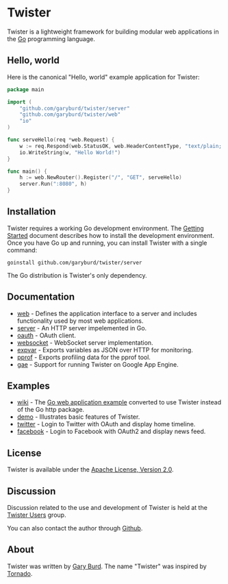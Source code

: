 Twister
=======

Twister is a lightweight framework for building modular web applications in
the [Go](http://golang.org/) programming language. 

Hello, world
------------

Here is the canonical "Hello, world" example application for Twister:

```go
package main

import (
    "github.com/garyburd/twister/server"
    "github.com/garyburd/twister/web"
    "io"
)

func serveHello(req *web.Request) {
    w := req.Respond(web.StatusOK, web.HeaderContentType, "text/plain; charset=\"utf-8\"")
    io.WriteString(w, "Hello World!")
}

func main() {
    h := web.NewRouter().Register("/", "GET", serveHello)
    server.Run(":8080", h)
}
```

Installation
------------

Twister requires a working Go development environment. The 
[Getting Started](http://golang.org/doc/install.html) document
describes how to install the development environment. Once you have Go up and
running, you can install Twister with a single command:

    goinstall github.com/garyburd/twister/server

The Go distribution is Twister's only dependency. 
  
Documentation
-------------
 
* [web](http://gopkgdoc.appspot.com/pkg/github.com/garyburd/twister/web) - Defines the application interface to a server and includes functionality used by most web applications.
* [server](http://gopkgdoc.appspot.com/pkg/github.com/garyburd/twister/server) - An HTTP server impelemented in Go. 
* [oauth](http://gopkgdoc.appspot.com/pkg/github.com/garyburd/twister/oauth) - OAuth client. 
* [websocket](http://gopkgdoc.appspot.com/pkg/github.com/garyburd/twister/websocket) - WebSocket server implementation. 
* [expvar](http://gopkgdoc.appspot.com/pkg/github.com/garyburd/twister/expvar) - Exports variables as JSON over HTTP for monitoring. 
* [pprof](http://gopkgdoc.appspot.com/pkg/github.com/garyburd/twister/pprof) - Exports profiling data for the pprof tool.
* [gae](http://gopkgdoc.appspot.com/pkg/github.com/garyburd/twister/gae) - Support for running Twister on Google App Engine.

Examples
--------
 
* [wiki](http://github.com/garyburd/twister/tree/master/examples/wiki) - The [Go web application example](http://golang.org/doc/codelab/wiki/) converted to use Twister instead of the Go http package. 
* [demo](http://github.com/garyburd/twister/tree/master/examples/demo) -  Illustrates basic features of Twister. 
* [twitter](http://github.com/garyburd/twister/tree/master/examples/twitter) - Login to Twitter with OAuth and display home timeline. 
* [facebook](http://github.com/garyburd/twister/tree/master/examples/facebook) - Login to Facebook with OAuth2 and display news feed. 

License
-------

Twister is available under the [Apache License, Version 2.0](http://www.apache.org/licenses/LICENSE-2.0.html).

Discussion
----------
 
Discussion related to the use and development of Twister is held at the
[Twister Users](http://groups.google.com/group/twister-users) group.

You can also contact the author through [Github](https://github.com/inbox/new/garyburd).

About
-----
 
Twister was written by [Gary Burd](http://gary.beagledreams.com/). The name
"Twister" was inspired by [Tornado](http://tornadoweb.org/).
